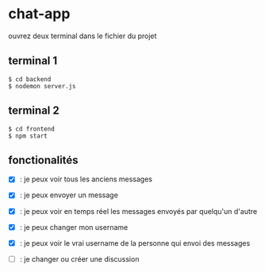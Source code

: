 # chat-app

ouvrez deux terminal dans le fichier du projet
 
## terminal 1
`$ cd backend` \
`$ nodemon server.js`

## terminal 2

`$ cd frontend` \
`$ npm start`

## fonctionalités

- [x] : je peux voir tous les anciens messages
- [x] : je peux envoyer un message
- [x] : je peux voir en temps réel les messages envoyés par quelqu'un d'autre
- [x] : je peux changer mon username
- [x] : je peux voir le vrai username de la personne qui envoi des messages
- [ ] : je changer ou créer une discussion



